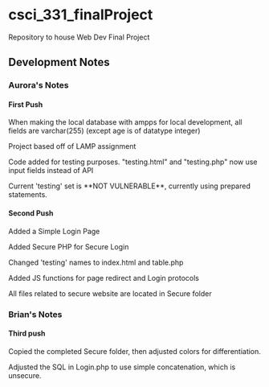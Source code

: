 # csci_331_finalProject
Repository to house Web Dev Final Project

## Development Notes
### Aurora's Notes
#### First Push
<p>When making the local database with ampps for local development, all fields are varchar(255) (except age is of datatype integer)</p>
<p>Project based off of LAMP assignment</p>
<p>Code added for testing purposes. "testing.html" and "testing.php" now use input fields instead of API</p>
<p>Current 'testing' set is **NOT VULNERABLE**, currently using prepared statements. </p> 

#### Second Push
<p>Added a Simple Login Page</p>
<p>Added Secure PHP for Secure Login</p>
<p>Changed 'testing' names to index.html and table.php</p>
<p>Added JS functions for page redirect and Login protocols</p>
<p>All files related to secure website are located in Secure folder</p>

### Brian's Notes
#### Third push
<p>Copied the completed Secure folder, then adjusted colors for differentiation.</p>
<p>Adjusted the SQL in Login.php to use simple concatenation, which is unsecure.</p>
